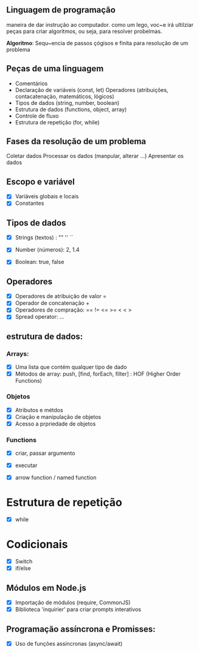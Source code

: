 ## Linguagem de programação

maneira de dar instrução ao computador.
como um lego, voc~e irá ultilziar peças para criar algoritmos, ou seja, para resolver probelmas.

**Algoritmo**: Sequ~encia de passos çógisos e finita para resolução de um problema

## Peças de uma linguagem

- Comentários
- Declaração de variáveis (const, let)
Operadores (atribuições, contacatenação, matemáticos, lógicos)
- Tipos de dados (string, number, boolean)
- Estrutura de dados (functions, object, array)
- Controle de fluxo
- Estrutura de repetição (for, while)

## Fases da resolução de um problema

Coletar dados
Processar os dados (manpular, alterar ...)
Apresentar os dados

## Escopo e variável
- [x] Variáveis globais e locais
- [x] Constantes

## Tipos de dados

- [x] Strings (textos) : "" ''  ``
- [x] Number (números): 2, 1.4
- [x] Boolean: true, false


## Operadores

- [x] Operadores de atribuição de valor =
- [x] Operador de concatenação +
- [x] Operadores de compração: == != <= >= < < >
- [x] Spread operator: ...

## estrutura de dados:

### Arrays:
- [x] Uma lista que contém qualquer tipo de dado
- [x] Métodos de array: push, [find, forEach, filter] : HOF (Higher Order Functions)

### Objetos

- [x] Atributos e métdos
- [x] Criação e manipulação de objetos
- [x] Acesso a prpriedade de objetos

### Functions

- [x] criar, passar argumento
- [x] executar
- [x] arrow function / named function


# Estrutura de repetição

- [x] while

# Codicionais

- [x] Switch
- [x] if/else

## Módulos em Node.js

- [x] Importação de módulos (require, CommonJS)
- [x] Biblioteca 'inquirier' para criar prompts interativos

## Programação assíncrona e Promisses:

- [x] Uso de funções assíncronas (async/await)